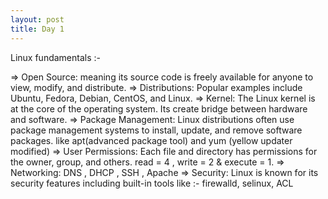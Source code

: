 ```yaml
---
layout: post
title: Day 1
---
```

Linux fundamentals :-

=> Open Source: meaning its source code is freely available for anyone to view, modify, and distribute.
=> Distributions: Popular examples include Ubuntu, Fedora, Debian, CentOS, and Linux.
=> Kernel: The Linux kernel is at the core of the operating system. Its create bridge between hardware and software.
=> Package Management: Linux distributions often use package management systems to install, update, and remove software packages. like apt(advanced package tool) and yum (yellow updater modified)
=> User Permissions: Each file and directory has permissions for the owner, group, and others. read = 4 , write = 2 & execute = 1.
=> Networking: DNS , DHCP , SSH , Apache 
=> Security: Linux is known for its security features including built-in tools like :- firewalld, selinux, ACL
